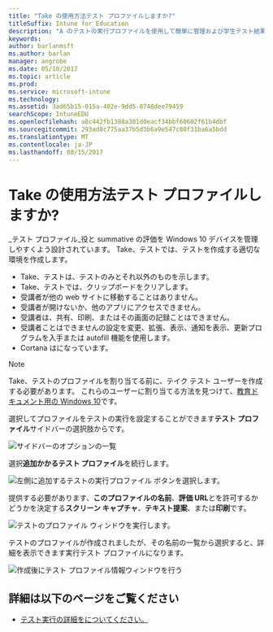 ```yaml
---
title: "Take の使用方法テスト プロファイルしますか?"
titleSuffix: Intune for Education
description: "A のテストの実行プロファイルを使用して簡単に管理および学生テスト結果をキャプチャする方法を説明します。"
keywords: 
author: barlanmsft
ms.author: barlan
manager: angrobe
ms.date: 05/10/2017
ms.topic: article
ms.prod: 
ms.service: microsoft-intune
ms.technology: 
ms.assetid: 3ad65b15-015a-402e-9dd5-0748dee79459
searchScope: IntuneEDU
ms.openlocfilehash: a8c442fb1388a301d0eacf34bbf60602f61b4dbf
ms.sourcegitcommit: 293ad8c775aa37b5d3b6a9e547c80f31ba6a5bdd
ms.translationtype: MT
ms.contentlocale: ja-JP
ms.lasthandoff: 08/15/2017
---
```

# <a name="how-do-i-use-take-a-test-profiles"></a>Take の使用方法テスト プロファイルしますか?

_テスト プロファイル_役と summative の評価を Windows 10 デバイスを管理しやすくよう設計されています。 Take、テストでは、テストを作成する適切な環境を作成します。

- Take、テストは、テストのみとそれ以外のものを示します。
- Take、テストでは、クリップボードをクリアします。
- 受講者が他の web サイトに移動することはありません。
- 受講者が開けないか、他のアプリにアクセスできません。
- 受講者は、共有、印刷、またはその画面の記録ことはできません。
- 受講者ことはできませんの設定を変更、拡張、表示、通知を表示、更新プログラムを入手または autofill 機能を使用します。
- Cortana はになっています。

> [!NOTE]
> Take、テストのプロファイルを割り当てる前に、テイク テスト ユーザーを作成する必要があります。 これらのユーザーに割り当てる方法を見つけて、[教育ドキュメント用の Windows 10](https://technet.microsoft.com/edu/windows/take-a-test-multiple-pcs)です。

選択してプロファイルをテストの実行を設定することができます**テスト プロファイル**サイドバーの選択肢からです。

  ![サイドバーのオプションの一覧](./media/dashboard-002-left-sidebar-list.png)

選択**追加かかるテスト プロファイル**を続行します。

  ![左側に追加するテストの実行プロファイル ボタンを選択します。](./media/takeatest-001-new-profile.png)

提供する必要があります、**このプロファイルの名前**、**評価 URL**とを許可するかどうかを決定する**スクリーン キャプチャ**、**テキスト提案**、または**印刷**です。

  ![テストのプロファイル ウィンドウを実行します。](./media/takeatest-002-new-profile-edit-window.png)

テストのプロファイルが作成されましたが、その名前の一覧から選択すると、詳細を表示できます実行テスト プロファイルになります。

  ![作成後にテスト プロファイル情報ウィンドウを行う](./media/takeatest-003-profile-details.png)

## <a name="find-out-more"></a>詳細は以下のページをご覧ください

- [テスト実行の詳細をについてください。](https://technet.microsoft.com/edu/windows/take-tests-in-windows-10)
